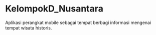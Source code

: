 # KelompokD_Nusantara
Aplikasi perangkat mobile sebagai tempat berbagi informasi mengenai tempat wisata historis.
